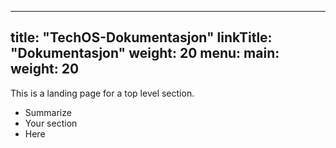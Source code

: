 
---
title: "TechOS-Dokumentasjon"
linkTitle: "Dokumentasjon"
weight: 20
menu:
  main:
    weight: 20
---

This is a landing page for a top level section.

* Summarize
* Your section
* Here


